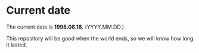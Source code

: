 # Current date

The current date is **1998.08.18.** (YYYY.MM.DD.)

This repository will be good when the world ends, so we will know how long it lasted.